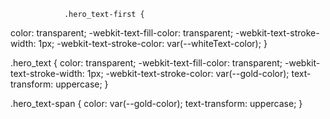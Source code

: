  <!-- <span class="hero_text-first">Get a fresh</span>
                <span class="hero_text-span">cut at</span>
                <span class="hero_text">The Barbershop</span> -->
				
				.hero_text-first {
  color: transparent;
  -webkit-text-fill-color: transparent;
  -webkit-text-stroke-width: 1px;
  -webkit-text-stroke-color: var(--whiteText-color);
}

.hero_text {
  color: transparent;
  -webkit-text-fill-color: transparent;
  -webkit-text-stroke-width: 1px;
  -webkit-text-stroke-color: var(--gold-color);
  text-transform: uppercase;
}


.hero_text-span {
  color: var(--gold-color);
  text-transform: uppercase;
}